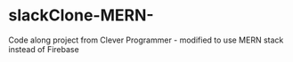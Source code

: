# slackClone-MERN-
Code along project from Clever Programmer - modified to use MERN stack instead of Firebase
